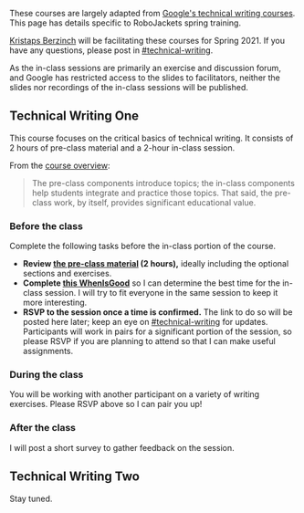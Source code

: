 These courses are largely adapted from [Google's technical writing courses][homepage]. This page has details specific to
RoboJackets spring training.

[Kristaps Berzinch][email] will be facilitating these courses for Spring 2021. If you have any questions, please post in
[#technical-writing](slack://channel?team=T033JPZLT&id=C01R3118C2C).

As the in-class sessions are primarily an exercise and discussion forum, and Google has restricted access to the slides
to facilitators, neither the slides nor recordings of the in-class sessions will be published.

## Technical Writing One

This course focuses on the critical basics of technical writing. It consists of 2 hours of pre-class material and a
2-hour in-class session.

From the [course overview][overview]:

>The pre-class components introduce topics; the in-class components help students integrate and practice those topics.
>That said, the pre-class work, by itself, provides significant educational value.

### Before the class

Complete the following tasks before the in-class portion of the course.

- **Review [the pre-class material][preclass] (2 hours),** ideally including the optional sections and exercises.
- **Complete [this WhenIsGood][whenisgood]** so I can determine the best time for the in-class session. I will try to
  fit everyone in the same session to keep it more interesting.
- **RSVP to the session once a time is confirmed.** The link to do so will be posted here later; keep an eye on
  [#technical-writing](slack://channel?team=T033JPZLT&id=C01R3118C2C) for updates. Participants will work in pairs for a
  significant portion of the session, so please RSVP if you are planning to attend so that I can make useful
  assignments.

### During the class

You will be working with another participant on a variety of writing exercises. Please RSVP above so I can pair you up!

### After the class

I will post a short survey to gather feedback on the session.

## Technical Writing Two

Stay tuned.

[homepage]: https://developers.google.com/tech-writing
[email]: mailto:kristaps@robojackets.org
[preclass]: https://developers.google.com/tech-writing/one
[overview]: https://developers.google.com/tech-writing/overview
[whenisgood]: http://whenisgood.net/darcb4k
